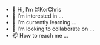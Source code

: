 - 👋 Hi, I’m @KorChris
- 👀 I’m interested in ...
- 🌱 I’m currently learning ...
- 💞️ I’m looking to collaborate on ...
- 📫 How to reach me ...

<!---
KorChris/KorChris is a ✨ special ✨ repository because its `README.md` (this file) appears on your GitHub profile.
You can click the Preview link to take a look at your changes.
--->
